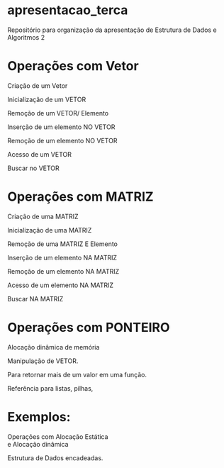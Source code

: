 # apresentacao_terca
Repositório para organização da apresentação de Estrutura de Dados e Algoritmos 2

# Operações com Vetor  

Criação de um Vetor  

Inicialização de um VETOR  

Remoção de um VETOR/ Elemento  

Inserção de um elemento NO VETOR  

Remoção de um elemento NO VETOR  

Acesso de um VETOR  

Buscar no VETOR  

# Operações com MATRIZ  

Criação de uma MATRIZ  

Inicialização de uma MATRIZ  

Remoção de uma MATRIZ E Elemento  

Inserção de um elemento NA MATRIZ  

Remoção de um elemento NA MATRIZ  

Acesso de um elemento NA MATRIZ  

Buscar NA MATRIZ  

# Operações com PONTEIRO  

Alocação dinâmica de memória  

Manipulação de VETOR.  

Para retornar mais de um valor em uma função.  

Referência para listas, pilhas,  

# Exemplos:  

Operações com Alocação Estática  
e Alocação dinâmica  

Estrutura de Dados encadeadas.  
